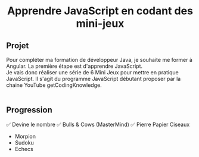 # <center>Apprendre JavaScript en codant des mini-jeux</center>

## Projet
Pour compléter ma formation de développeur Java, je souhaite me former à Angular. La première étape est d'apprendre JavaScript.<br>
Je vais donc réaliser une série de 6 Mini Jeux pour mettre en pratique JavaScript. Il s'agit du programme JavaScript débutant proposer par la chaine YouTube getCodingKnowledge.<br><br>

## Progression
✅ Devine le nombre
✅ Bulls & Cows (MasterMind)
✅ Pierre Papier Ciseaux
- Morpion
- Sudoku
- Echecs
